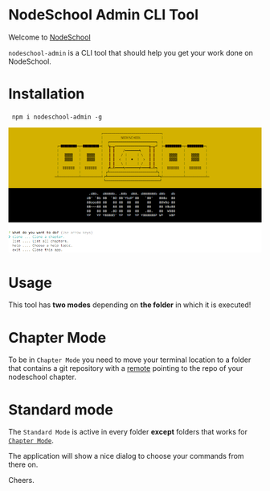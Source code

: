 # NodeSchool Admin CLI Tool

Welcome to [NodeSchool](http://nodeschool.io)

`nodeschool-admin` is a CLI tool that should help you get your work done on NodeSchool.

# Installation

` npm i nodeschool-admin -g` 

![Screenshot](./screenshot.png)

# Usage

This tool has **two modes** depending on **the folder** in which it is executed!

# Chapter Mode
 
To be in `Chapter Mode` you need to move your terminal location to a folder that contains a git repository with a [remote](https://git-scm.com/docs/git-remote) pointing to the repo of your nodeschool chapter.

# Standard mode

The `Standard Mode` is active in every folder **except** folders that works for [`Chapter Mode`](#chapter-mode).

The application will show a nice dialog to choose your commands from there on.

Cheers.